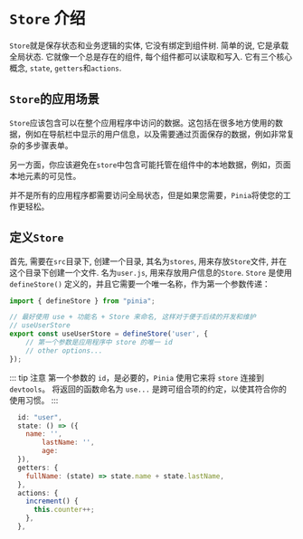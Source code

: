 # `Store` 介绍

`Store`就是保存状态和业务逻辑的实体, 它没有绑定到组件树. 简单的说, 它是承载全局状态. 它就像一个总是存在的组件, 每个组件都可以读取和写入. 它有三个核心概念, `state`, `getters`和`actions`.


## `Store`的应用场景
`Store`应该包含可以在整个应用程序中访问的数据。这包括在很多地方使用的数据，例如在导航栏中显示的用户信息，以及需要通过页面保存的数据，例如非常复杂的多步骤表单。 

另一方面，你应该避免在`store`中包含可能托管在组件中的本地数据，例如，页面本地元素的可见性。 

并不是所有的应用程序都需要访问全局状态，但是如果您需要，`Pinia`将使您的工作更轻松。

## 定义`Store`

首先, 需要在`src`目录下, 创建一个目录, 其名为`stores`, 用来存放`Store`文件, 并在这个目录下创建一个文件. 名为`user.js`, 用来存放用户信息的`Store`. `Store` 是使用 `defineStore()` 定义的，并且它需要一个唯一名称，作为第一个参数传递：

```js
import { defineStore } from "pinia";

// 最好使用 use + 功能名 + Store 来命名, 这样对于便于后续的开发和维护 
// useUserStore 
export const useUserStore = defineStore('user', {
	// 第一个参数是应用程序中 store 的唯一 id
	// other options...
});

```

::: tip 注意
第一个参数的 `id`，是必要的，`Pinia` 使用它来将 `store` 连接到 `devtools`。 将返回的函数命名为 `use...` 是跨可组合项的约定，以使其符合你的使用习惯。
:::

```js
  id: "user",
  state: () => ({
    name: '',
		lastName: '',
		age:
  }),
  getters: {
    fullName: (state) => state.name + state.lastName,
  },
  actions: {
    increment() {
      this.counter++;
    },
  },
```
